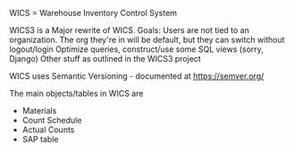 WICS = Warehouse Inventory Control System

WICS3 is a Major rewrite of WICS.  Goals:
Users are not tied to an organization.  The org they're in will be default, but they can switch without logout/login
Optimize queries, construct/use some SQL views (sorry, Django)
Other stuff as outlined in the WICS3 project

WICS uses Semantic Versioning - documented at https://semver.org/

The main objects/tables in WICS are
 - Materials
 - Count Schedule
 - Actual Counts
 - SAP table

 